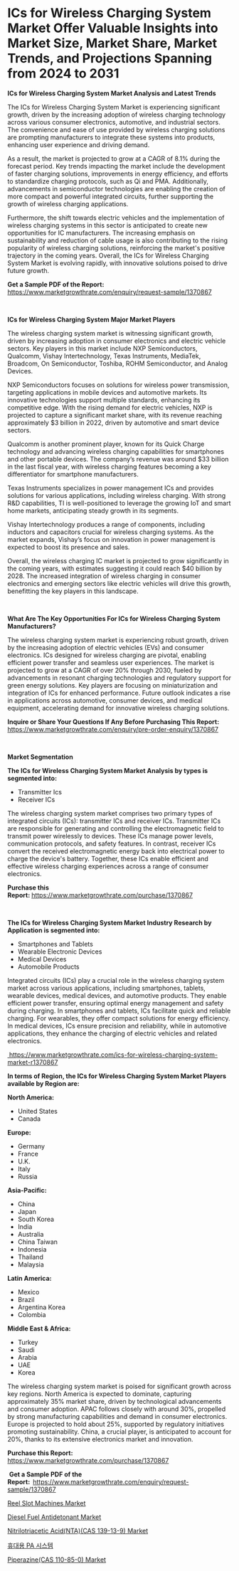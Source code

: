 <p><h1>ICs for Wireless Charging System Market Offer Valuable Insights into Market Size, Market Share, Market Trends, and Projections Spanning from 2024 to 2031</h1></p><p><strong>ICs for Wireless Charging System Market Analysis and Latest Trends</strong></p>
<p><p>The ICs for Wireless Charging System Market is experiencing significant growth, driven by the increasing adoption of wireless charging technology across various consumer electronics, automotive, and industrial sectors. The convenience and ease of use provided by wireless charging solutions are prompting manufacturers to integrate these systems into products, enhancing user experience and driving demand.</p><p>As a result, the market is projected to grow at a CAGR of 8.1% during the forecast period. Key trends impacting the market include the development of faster charging solutions, improvements in energy efficiency, and efforts to standardize charging protocols, such as Qi and PMA. Additionally, advancements in semiconductor technologies are enabling the creation of more compact and powerful integrated circuits, further supporting the growth of wireless charging applications.</p><p>Furthermore, the shift towards electric vehicles and the implementation of wireless charging systems in this sector is anticipated to create new opportunities for IC manufacturers. The increasing emphasis on sustainability and reduction of cable usage is also contributing to the rising popularity of wireless charging solutions, reinforcing the market's positive trajectory in the coming years. Overall, the ICs for Wireless Charging System Market is evolving rapidly, with innovative solutions poised to drive future growth.</p></p>
<p><strong>Get a Sample PDF of the Report:&nbsp;</strong> <a href="https://www.marketgrowthrate.com/enquiry/request-sample/1370867">https://www.marketgrowthrate.com/enquiry/request-sample/1370867</a></p>
<p>&nbsp;</p>
<p><strong>ICs for Wireless Charging System Major Market Players</strong></p>
<p><p>The wireless charging system market is witnessing significant growth, driven by increasing adoption in consumer electronics and electric vehicle sectors. Key players in this market include NXP Semiconductors, Qualcomm, Vishay Intertechnology, Texas Instruments, MediaTek, Broadcom, On Semiconductor, Toshiba, ROHM Semiconductor, and Analog Devices.</p><p>NXP Semiconductors focuses on solutions for wireless power transmission, targeting applications in mobile devices and automotive markets. Its innovative technologies support multiple standards, enhancing its competitive edge. With the rising demand for electric vehicles, NXP is projected to capture a significant market share, with its revenue reaching approximately $3 billion in 2022, driven by automotive and smart device sectors.</p><p>Qualcomm is another prominent player, known for its Quick Charge technology and advancing wireless charging capabilities for smartphones and other portable devices. The company’s revenue was around $33 billion in the last fiscal year, with wireless charging features becoming a key differentiator for smartphone manufacturers.</p><p>Texas Instruments specializes in power management ICs and provides solutions for various applications, including wireless charging. With strong R&D capabilities, TI is well-positioned to leverage the growing IoT and smart home markets, anticipating steady growth in its segments.</p><p>Vishay Intertechnology produces a range of components, including inductors and capacitors crucial for wireless charging systems. As the market expands, Vishay’s focus on innovation in power management is expected to boost its presence and sales.</p><p>Overall, the wireless charging IC market is projected to grow significantly in the coming years, with estimates suggesting it could reach $40 billion by 2028. The increased integration of wireless charging in consumer electronics and emerging sectors like electric vehicles will drive this growth, benefitting the key players in this landscape.</p></p>
<p>&nbsp;</p>
<p><strong>What Are The Key Opportunities For ICs for Wireless Charging System Manufacturers?</strong></p>
<p><p>The wireless charging system market is experiencing robust growth, driven by the increasing adoption of electric vehicles (EVs) and consumer electronics. ICs designed for wireless charging are pivotal, enabling efficient power transfer and seamless user experiences. The market is projected to grow at a CAGR of over 20% through 2030, fueled by advancements in resonant charging technologies and regulatory support for green energy solutions. Key players are focusing on miniaturization and integration of ICs for enhanced performance. Future outlook indicates a rise in applications across automotive, consumer devices, and medical equipment, accelerating demand for innovative wireless charging solutions.</p></p>
<p><strong>Inquire or Share Your Questions If Any Before Purchasing This Report:</strong> <a href="https://www.marketgrowthrate.com/enquiry/pre-order-enquiry/1370867">https://www.marketgrowthrate.com/enquiry/pre-order-enquiry/1370867</a></p>
<p>&nbsp;</p>
<p><strong>Market Segmentation</strong></p>
<p><strong>The ICs for Wireless Charging System Market Analysis by types is segmented into:</strong></p>
<p><ul><li>Transmitter Ics</li><li>Receiver ICs</li></ul></p>
<p><p>The wireless charging system market comprises two primary types of integrated circuits (ICs): transmitter ICs and receiver ICs. Transmitter ICs are responsible for generating and controlling the electromagnetic field to transmit power wirelessly to devices. These ICs manage power levels, communication protocols, and safety features. In contrast, receiver ICs convert the received electromagnetic energy back into electrical power to charge the device's battery. Together, these ICs enable efficient and effective wireless charging experiences across a range of consumer electronics.</p></p>
<p><strong>Purchase this Report:&nbsp;</strong><a href="https://www.marketgrowthrate.com/purchase/1370867">https://www.marketgrowthrate.com/purchase/1370867</a></p>
<p>&nbsp;</p>
<p><strong>The ICs for Wireless Charging System Market Industry Research by Application is segmented into:</strong></p>
<p><ul><li>Smartphones and Tablets</li><li>Wearable Electronic Devices</li><li>Medical Devices</li><li>Automobile Products</li></ul></p>
<p><p>Integrated circuits (ICs) play a crucial role in the wireless charging system market across various applications, including smartphones, tablets, wearable devices, medical devices, and automotive products. They enable efficient power transfer, ensuring optimal energy management and safety during charging. In smartphones and tablets, ICs facilitate quick and reliable charging. For wearables, they offer compact solutions for energy efficiency. In medical devices, ICs ensure precision and reliability, while in automotive applications, they enhance the charging of electric vehicles and related electronics.</p></p>
<p><a href="https://www.marketgrowthrate.com/ics-for-wireless-charging-system-market-r1370867">&nbsp;https://www.marketgrowthrate.com/ics-for-wireless-charging-system-market-r1370867</a></p>
<p><strong>In terms of Region, the ICs for Wireless Charging System Market Players available by Region are:</strong></p>
<p>
    <p> <strong> North America: </strong>
        <ul>
            <li>United States</li>
            <li>Canada</li>
        </ul>
        </p> 
    <p> <strong> Europe: </strong>
        <ul>
            <li>Germany</li>
            <li>France</li>
            <li>U.K.</li>
            <li>Italy</li>
            <li>Russia</li>
        </ul>
        </p> 
    <p> <strong> Asia-Pacific: </strong>
        <ul>
            <li>China</li>
            <li>Japan</li>
            <li>South Korea</li>
            <li>India</li>
            <li>Australia</li>
            <li>China Taiwan</li>
            <li>Indonesia</li>
            <li>Thailand</li>
            <li>Malaysia</li>
        </ul>
        </p> 
    <p> <strong> Latin America: </strong>
        <ul>
            <li>Mexico</li>
            <li>Brazil</li>
            <li>Argentina Korea</li>
            <li>Colombia</li>
        </ul>
        </p> 
    <p> <strong> Middle East & Africa: </strong>
        <ul>
            <li>Turkey</li>
            <li>Saudi</li>
            <li>Arabia</li>
            <li>UAE</li>
            <li>Korea</li>
        </ul>
    </p>
    </p>
<p><p>The wireless charging system market is poised for significant growth across key regions. North America is expected to dominate, capturing approximately 35% market share, driven by technological advancements and consumer adoption. APAC follows closely with around 30%, propelled by strong manufacturing capabilities and demand in consumer electronics. Europe is projected to hold about 25%, supported by regulatory initiatives promoting sustainability. China, a crucial player, is anticipated to account for 20%, thanks to its extensive electronics market and innovation.</p></p>
<p><strong>Purchase this Report: </strong><a href="https://www.marketgrowthrate.com/purchase/1370867">https://www.marketgrowthrate.com/purchase/1370867</a></p>
<p>&nbsp;<strong>Get a Sample PDF of the Report:&nbsp;&nbsp;</strong><a href="https://www.marketgrowthrate.com/enquiry/request-sample/1370867">https://www.marketgrowthrate.com/enquiry/request-sample/1370867</a></p>
<p><strong></strong></p>
<p><p><a href="https://www.linkedin.com/pulse/exploring-reel-slot-machines-market-dynamics-revenue-analysis-1vtyc">Reel Slot Machines Market</a></p><p><a href="https://medium.com/@miaananta712_28834/booming-diesel-fuel-antidetonant-market-sector-market-analysis-and-growth-projections-till-2031-ed3aef5ecdcb?postPublishedType=repub">Diesel Fuel Antidetonant Market</a></p><p><a href="https://issuu.com/reportprime-2/docs/nitrilotriacetic-acidntacas-139-13-_45891acf134d4f">Nitrilotriacetic Acid(NTA)(CAS 139-13-9) Market</a></p><p><a href="https://github.com/sougarounis/Market-Research-Report-List-6/blob/main/516779714109.md">휴대용 PA 시스템</a></p><p><a href="https://issuu.com/reportprime-2/docs/piperazinecas-110-85-0-market-size-_dfd22ce468f230">Piperazine(CAS 110-85-0) Market</a></p></p>
